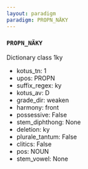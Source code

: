 ```yaml
---
layout: paradigm
paradigm: PROPN_NÄKY
---
```

### ` PROPN_NÄKY `

Dictionary class 1ky
* kotus_tn: 1
* upos: PROPN
* suffix_regex: ky
* kotus_av: D
* grade_dir: weaken
* harmony: front
* possessive: False
* stem_diphthong: None
* deletion: ky
* plurale_tantum: False
* clitics: False
* pos: NOUN
* stem_vowel: None
